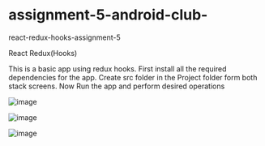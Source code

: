# assignment-5-android-club-
react-redux-hooks-assignment-5

React Redux(Hooks)

This is a basic app using redux hooks.
First install all the required dependencies for the app.
Create src folder in the Project folder form both stack screens.
Now Run the app and perform desired operations

![image](https://user-images.githubusercontent.com/86487819/124345096-43be9a00-dbf4-11eb-8847-1a72bb702225.png)

![image](https://user-images.githubusercontent.com/86487819/124345109-5df87800-dbf4-11eb-90bf-50478263404f.png)

![image](https://user-images.githubusercontent.com/86487819/124345112-6355c280-dbf4-11eb-8413-100ccfe46088.png)

